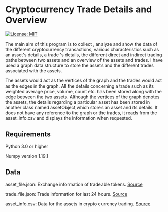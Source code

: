 # Cryptocurrency Trade Details and Overview

[![License: MIT](https://img.shields.io/badge/License-MIT-yellow.svg)](https://opensource.org/licenses/MIT)

The main aim of this program is to collect , analyze and show the data of the different cryptocurrency transactions, various characteristics such as an asset's details, a trade 's details, the different direct and indirect trading paths between two assets and an overview of the assets and trades. I have used a graph data structure to store the assets and the different trades associated with the assets. 

The assets would act as the vertices of the graph and the trades would act as the edges in the graph. All the details concerning a trade such as its weighted average price, volume, count etc. has been stored along with  the  edge between  the  two  assets. Although  the  vertices  of  the  graph  denotes  the  assets,  the  details regarding a particular asset has been stored in another class named assetObject,which stores an asset and its details. It does not have any reference to the graph or the trades, it reads from the asset_info.csv and displays the information when requested. 

## Requirements

Python 3.0 or higher

Numpy version 1.19.1

## Data 

asset_file.json: Exchange information of tradeable tokens. [Source](https://www.binance.com/api/v3/exchangeInfo)

trade_file.json: Trade information for last 24 hours. [Source](https://www.binance.com/api/v3/ticker/24hr)

asset_info.csv: Data for the assets in crypto currency trading. [Source](https://coinmarketcap.com/all/views/all)



